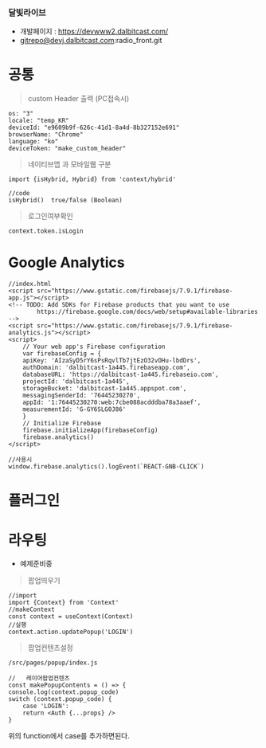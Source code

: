 ### 달빛라이브

- 개발페이지 : <https://devwww2.dalbitcast.com/>
- gitrepo@devj.dalbitcast.com:radio_front.git

# 공통

> custom Header 출력 (PC접속시)

```
os: "3"
locale: "temp_KR"
deviceId: "e9609b9f-626c-41d1-8a4d-8b327152e691"
browserName: "Chrome"
language: "ko"
deviceToken: "make_custom_header"
```

> 네이티브앱 과 모바일웹 구분

```
import {isHybrid, Hybrid} from 'context/hybrid'

//code
isHybrid()  true/false (Boolean)
```

> 로그인여부확인

```
context.token.isLogin
```

# Google Analytics

```
//index.html
<script src="https://www.gstatic.com/firebasejs/7.9.1/firebase-app.js"></script>
<!-- TODO: Add SDKs for Firebase products that you want to use
        https://firebase.google.com/docs/web/setup#available-libraries -->
<script src="https://www.gstatic.com/firebasejs/7.9.1/firebase-analytics.js"></script>
<script>
    // Your web app's Firebase configuration
    var firebaseConfig = {
    apiKey: 'AIzaSyD5rY6sPsRqvlTb7jtEzO32vOHu-lbdDrs',
    authDomain: 'dalbitcast-1a445.firebaseapp.com',
    databaseURL: 'https://dalbitcast-1a445.firebaseio.com',
    projectId: 'dalbitcast-1a445',
    storageBucket: 'dalbitcast-1a445.appspot.com',
    messagingSenderId: '76445230270',
    appId: '1:76445230270:web:7cbe088acdddba78a3aaef',
    measurementId: 'G-GY6SLG0J86'
    }
    // Initialize Firebase
    firebase.initializeApp(firebaseConfig)
    firebase.analytics()
</script>

//사용시
window.firebase.analytics().logEvent(`REACT-GNB-CLICK`)
```

# 플러그인

# 라우팅

- 예제준비중

> 팝업띄우기

```
//import
import {Context} from 'Context'
//makeContext
const context = useContext(Context)
//실행
context.action.updatePopup('LOGIN')
```

> 팝업컨텐츠설정

```
/src/pages/popup/index.js

//   레이어팝업컨텐츠
const makePopupContents = () => {
console.log(context.popup_code)
switch (context.popup_code) {
    case 'LOGIN':
    return <Auth {...props} />
}

```

위의 function에서 case를 추가하면된다.
